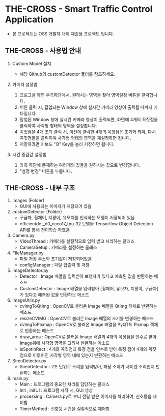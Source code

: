 # THE-CROSS - Smart Traffic Control Application

- 본 프로젝트는 OSS 개발자 대회 제출용 프로젝트 입니다.

THE-CROSS - 사용법 안내
-----------------------
1. Custom Model 설치
   - 해당 Github의 customDetector 폴더를 참조하세요.
2. 카메라 설정법
   1. 프로그램 화면 우측하단에서, 원하시는 영역을 찾아 영역설정 버튼을 클릭합니다.
   2. 버튼 클릭 시, 팝업되는 Window 창에 실시간 카메라 영상이 출력될 때까지 기다립니다.
   3. 팝업된 Window 창에 실시칸 카메라 영상이 출력되면, 화면에 4개의 꼭짓점을 클릭하여 사각형 형태의 영역을 설정합니다.
   4. 꼭짓점을 4개 초과 클릭 시, 이전에 클릭한 4개의 꼭짓점은 초기화 되며, 다시 꼭짓점들을 클릭하여 사각형 형태의 영역을 재설정하면 됩니다.
   5. 저장하려면 키보드 "Q" Key를 눌러 저장하면 됩니다.

3. 시간 증감값 설정법
   1. 좌측 하단에 존재하는 여러개의 값들을 원하시는 값으로 변경합니다. 
   2. "설정 변경" 버튼을 누릅니다.

THE-CROSS - 내부 구조
--------------------------------------
1. Images (Folder)
    - GUI에 사용되는 이미지가 저장되어 있음
2. customDetector (Folder)
    - 구급차, 휠체어, 지팡이, 유모차를 인식하는 모델이 저장되어 있음
    - efficientdet_d0_coco17_tpu-32 모델을 Tensorflow Object Detection API를 통해 전이학습 하였음
3. Camera.py
    - VideoThread : 카메라를 실질적으로 입력 받고 처리하는 클래스
    - CameraSetup : 카메라를 설정하는 클래스
4. FileManager.py
    - 파일 저장 주소와 초기값이 저장되어있음
    - configManager : 파일 입출력 및 저장
5. ImageDetector.py
    - Detector : Image 배열을 입력받아 보행자가 있다고 예측된 값을 반환하는 메소드
    - CustomDetector : Image 배열을 입력받아 [휠체어, 유모차, 지팡이, 구급차] 가 있다고 예측된 값을 반환하는 메소드
6. ImageUtils.py
    - cvImgToQtImg : OpenCV로 불러온 Image 배열을 QtImg 객체로 반환하는 메소드
    - resizeCVIMG : OpenCV로 불러온 Image 배열의 크기를 변경하는 메소드
    - cvImgToPixmap : OpenCV로 불러온 Image 배열을 PyQT의 Pixmap 객체로 반환하는 메소드
    - draw_area : OpenCV로 불러온 Image 배열과 4개의 꼭짓점을 인수로 받아 Image위에 사각형 영역을 그려서 반환하는 메소드
    - isSpotInRect : 4개의 꼭짓점과 특정 점을 인수로 받아 특정 점이 4개의 꼭짓점으로 이루어진 사각형 영역 내에 있는지 반환하는 메소드
7. SirenDetector.py
    - SirenDetector : 2초 단위로 소리를 입력받아, 해당 소리가 사이렌 소리인지 반환하는 메소드
8. main.py
    - Main : 프로그램의 중요한 처리를 담당하는 클래스
    - init , initUI : 프로그램 시작 시, GUI 생성
    - processing : Camera.py로 부터 전달 받은 이미지를 처리하여, 신호등을 제어함
    - TimerMethod : 신호등 시간을 실질적으로 제어함
